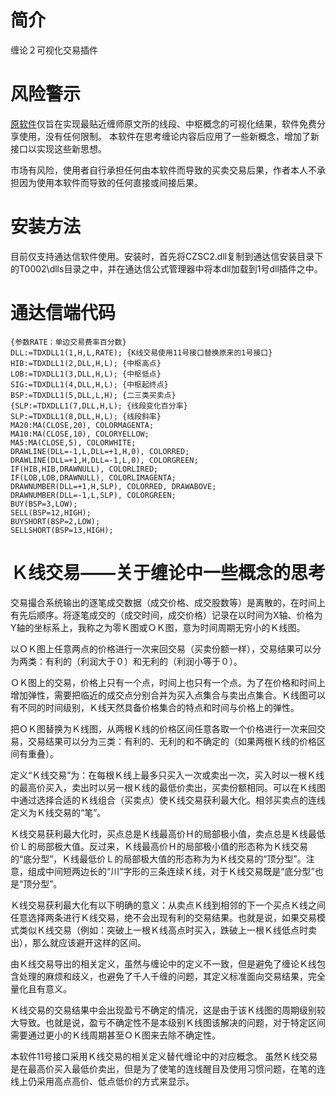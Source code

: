 # 简介

缠论２可视化交易插件

# 风险警示

[原软件](https://github.com/neuks/Indicator)仅旨在实现最贴近缠师原文所的线段、中枢概念的可视化结果，软件免费分享使用，没有任何限制。
本软件在思考缠论内容后应用了一些新概念，增加了新接口以实现这些新思想。

市场有风险，使用者自行承担任何由本软件而导致的买卖交易后果，作者本人不承担因为使用本软件而导致的任何直接或间接后果。

# 安装方法

目前仅支持通达信软件使用。安装时，首先将CZSC2.dll复制到通达信安装目录下的T0002\dlls目录之中，并在通达信公式管理器中将本dll加载到1号dll插件之中。

# 通达信端代码

```text
{参数RATE：单边交易费率百分数}
DLL:=TDXDLL1(1,H,L,RATE); {K线交易使用11号接口替换原来的1号接口}
HIB:=TDXDLL1(2,DLL,H,L); {中枢高点}
LOB:=TDXDLL1(3,DLL,H,L); {中枢低点}
SIG:=TDXDLL1(4,DLL,H,L); {中枢起终点}
BSP:=TDXDLL1(5,DLL,L,H); {二三类买卖点}
{SLP:=TDXDLL1(7,DLL,H,L); {线段变化百分率}
SLP:=TDXDLL1(8,DLL,H,L); {线段斜率}
MA20:MA(CLOSE,20), COLORMAGENTA;
MA10:MA(CLOSE,10), COLORYELLOW;
MA5:MA(CLOSE,5), COLORWHITE;
DRAWLINE(DLL=-1,L,DLL=+1,H,0), COLORRED;
DRAWLINE(DLL=+1,H,DLL=-1,L,0), COLORGREEN;
IF(HIB,HIB,DRAWNULL), COLORLIRED;
IF(LOB,LOB,DRAWNULL), COLORLIMAGENTA;
DRAWNUMBER(DLL=+1,H,SLP), COLORRED, DRAWABOVE;
DRAWNUMBER(DLL=-1,L,SLP), COLORGREEN;
BUY(BSP=3,LOW);
SELL(BSP=12,HIGH);
BUYSHORT(BSP=2,LOW);
SELLSHORT(BSP=13,HIGH);
```

# Ｋ线交易——关于缠论中一些概念的思考

交易撮合系统输出的逐笔成交数据（成交价格、成交股数等）是离散的，在时间上有先后顺序。将逐笔成交的（成交时间，成交价格）记录在以时间为X轴、价格为Y轴的坐标系上，我称之为零Ｋ图或ＯＫ图，意为时间周期无穷小的Ｋ线图。

以ＯＫ图上任意两点的价格进行一次来回交易（买卖份额一样），交易结果可以分为两类：有利的（利润大于０）和无利的（利润小等于０）。

ＯＫ图上的交易，价格上只有一个点，时间上也只有一个点。为了在价格和时间上增加弹性，需要把临近的成交点分别合并为买入点集合与卖出点集合。Ｋ线图可以有不同的时间级别，Ｋ线天然具备价格集合的特点和时间与价格上的弹性。

把ＯＫ图替换为Ｋ线图，从两根Ｋ线的价格区间任意各取一个价格进行一次来回交易，交易结果可以分为三类：有利的、无利的和不确定的（如果两根Ｋ线的价格区间有重叠）。

定义“Ｋ线交易”为：在每根Ｋ线上最多只买入一次或卖出一次，买入时以一根Ｋ线的最高价买入，卖出时以另一根Ｋ线的最低价卖出，买卖份额相同。可以在Ｋ线图中通过选择合适的Ｋ线组合（买卖点）使Ｋ线交易获利最大化。相邻买卖点的连线定义为Ｋ线交易的“笔”。

Ｋ线交易获利最大化时，买点总是Ｋ线最高价Ｈ的局部极小值，卖点总是Ｋ线最低价Ｌ的局部极大值。反过来，Ｋ线最高价Ｈ的局部极小值的形态称为Ｋ线交易的“底分型”，Ｋ线最低价Ｌ的局部极大值的形态称为为Ｋ线交易的“顶分型”。注意，组成中间短两边长的“川”字形的三条连续Ｋ线，对于Ｋ线交易既是“底分型”也是“顶分型”。

Ｋ线交易获利最大化有以下明确的意义：从卖点Ｋ线到相邻的下一个买点Ｋ线之间任意选择两条进行Ｋ线交易，绝不会出现有利的交易结果。也就是说，如果交易模式类似Ｋ线交易（例如：突破上一根Ｋ线高点时买入，跌破上一根Ｋ线低点时卖出），那么就应该避开这样的区间。

由Ｋ线交易导出的相关定义，虽然与缠论中的定义不一致，但是避免了缠论Ｋ线包含处理的麻烦和歧义，也避免了千人千缠的问题，其定义标准面向交易结果，完全量化且有意义。

Ｋ线交易的交易结果中会出现盈亏不确定的情况，这是由于该Ｋ线图的周期级别较大导致。也就是说，盈亏不确定性不是本级别Ｋ线图该解决的问题，对于特定区间需要通过更小的Ｋ线周期甚至ＯＫ图来去除不确定性。

本软件11号接口采用Ｋ线交易的相关定义替代缠论中的对应概念。
虽然Ｋ线交易是在最高价买入最低价卖出，但是为了使笔的连线醒目及使用习惯问题，在笔的连线上仍采用高点高价、低点低价的方式来显示。
